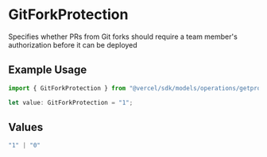 # GitForkProtection

Specifies whether PRs from Git forks should require a team member's authorization before it can be deployed

## Example Usage

```typescript
import { GitForkProtection } from "@vercel/sdk/models/operations/getprojects.js";

let value: GitForkProtection = "1";
```

## Values

```typescript
"1" | "0"
```